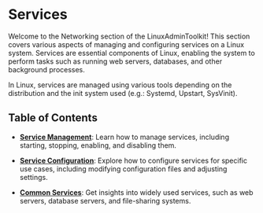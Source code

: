 # Services

Welcome to the Networking section of the LinuxAdminToolkit! This section covers various aspects of managing and configuring services on a Linux system. Services are essential components of Linux, enabling the system to perform tasks such as running web servers, databases, and other background processes.

In Linux, services are managed using various tools depending on the distribution and the init system used (e.g.: Systemd, Upstart, SysVinit).

## Table of Contents

- **[Service Management](/LinuxAdminToolkit/administrator-manual/services/service-management)**: Learn how to manage services, including starting, stopping, enabling, and disabling them.

- **[Service Configuration](/LinuxAdminToolkit/administrator-manual/services/service-configuration)**: Explore how to configure services for specific use cases, including modifying configuration files and adjusting settings.

- **[Common Services](/LinuxAdminToolkit/administrator-manual/services/common-services)**: Get insights into widely used services, such as web servers, database servers, and file-sharing systems.
